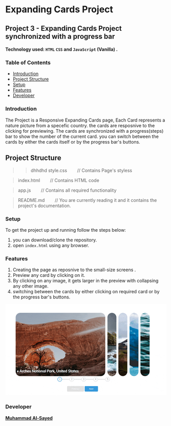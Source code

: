 # Expanding Cards Project

## Project 3 - Expanding Cards Project synchronized with a progress bar

#### Technology used:  `HTML` `CSS` and `JavaScript` (Vanilla) .

### Table of Contents

* [Introduction](#introduction)
* [Project Structure](#ProjectStructure)
* [Setup](#Setup)
* [Features](#features)
* [Developer](#Developer)

### Introduction

The Project is a Responsive Expanding Cards page, Each Card represents a nature picture from a specefic country. the cards are resposnive to the clicking for previewing. The cards are synchronized with a progress(steps) bar to show the number of the current card. you can switch between the cards by either the cards itself or by the progress bar's buttons.

## Project Structure
>> dhhdhd
> style.css   &nbsp;&nbsp;&nbsp;&nbsp;&nbsp;&nbsp; // Contains Page's styless

> index.html    &nbsp;&nbsp;&nbsp;&nbsp;&nbsp;&nbsp; // Contains HTML code

> app.js    &nbsp;&nbsp;&nbsp;&nbsp;&nbsp;&nbsp; // Contains all required functionality

> README.md     &nbsp;&nbsp;&nbsp;&nbsp;&nbsp;&nbsp; // You are currently reading it and it contains the project's documentation.

### Setup

To get the project up and running follow the steps below:

1. you can download/clone the repository.
2. open `index.html` using any browser.

### Features

1. Creating the page as reposnive to the small-size screens .
2. Preview any card by clicking on it.
3. By clicking on any image, it gets larger in the preview with collapsing any other image.
4. switching between the cards by either clicking on required card or by the progress bar's buttons.

![This is an image](/assets/ezgif.com-gif-maker.gif)


### Developer

**[Muhammad Al-Sayed](https://github.com/MuhammadAl-Sayedd)**
